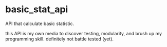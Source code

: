 # basic_stat_api

API that calculate basic statistic.

this API is my own media to discover testing, modularity, and brush up my programming skill.
definitely not battle tested (yet).
